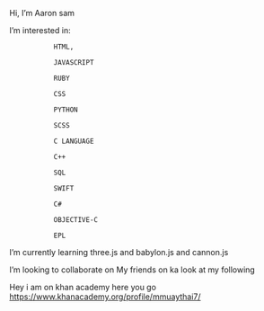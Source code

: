 Hi, I’m Aaron sam

I’m interested in:

               HTML,
               
               JAVASCRIPT
               
               RUBY
               
               CSS
               
               PYTHON 
               
               SCSS
               
               C LANGUAGE
               
               C++
               
               SQL
               
               SWIFT
               
               C#
               
               OBJECTIVE-C
               
               EPL 
               
             
               
I’m currently learning three.js and babylon.js and cannon.js


I’m looking to collaborate on My friends on ka look at my following


Hey i am on khan academy here you go
https://www.khanacademy.org/profile/mmuaythai7/

